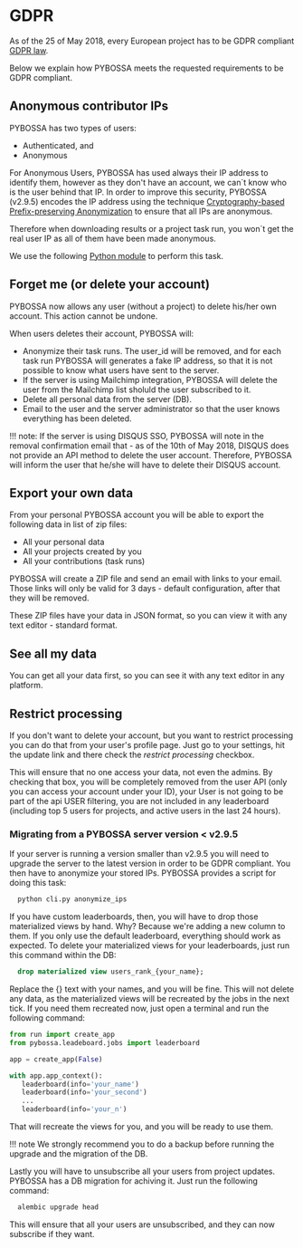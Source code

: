 # GDPR

As of the 25 of May 2018, every European project has to be GDPR compliant [GDPR law](https://www.eugdpr.org/).

Below we explain how PYBOSSA meets the requested requirements to be GDPR compliant.

## Anonymous contributor IPs

PYBOSSA has two types of users:

* Authenticated, and
* Anonymous

For Anonymous Users, PYBOSSA has used always their IP address to identify them, however as they don't have an
account, we can´t know who is the user behind that IP. In order to improve this security, PYBOSSA (v2.9.5) 
encodes the IP address using the technique [Cryptography-based  Prefix-preserving Anonymization](https://www.cc.gatech.edu/computing/Telecomm/projects/cryptopan/) to
ensure that all IPs are anonymous.

Therefore when downloading results or a project task run, you won´t get the real user IP as all of them have 
been made anonymous.

We use the following [Python module](https://github.com/keiichishima/yacryptopan) to perform this task.


## Forget me (or delete your account)

PYBOSSA now allows any user (without a project) to delete his/her own account. This action cannot be undone.

When users deletes their account, PYBOSSA will:

* Anonymize their task runs. The user_id will be removed, and for each task run PYBOSSA will generates a fake IP address, so that it is not possible to know what users have sent to the server.
* If the server is using Mailchimp integration, PYBOSSA will delete the user from the Mailchimp list sholuld the user subscribed to it.
* Delete all personal data from the server (DB).
* Email to the user and the server administrator so that the user knows everything has been deleted.

!!! note:
    If the server is using DISQUS SSO, PYBOSSA will note in the removal confirmation email that 
    - as of the 10th of May 2018, DISQUS does not provide an API method to delete the user account. 
    Therefore, PYBOSSA will inform the user that he/she will have to delete their DISQUS account.

## Export your own data

From your personal PYBOSSA account you will be able to export the following data in list of zip files:

* All your personal data
* All your projects created by you
* All your contributions (task runs)

PYBOSSA will create a ZIP file and send an email with links to your email. Those links will only be valid
for 3 days - default configuration, after that they will be removed.

These ZIP files have your data in JSON format, so you can view it with any text editor - standard format.

## See all my data

You can get all your data first, so you can see it with any text editor in any platform. 


## Restrict processing

If you don't want to delete your account, but you want to restrict processing you can do that from your
user's profile page. Just go to your settings, hit the update link and there check the *restrict processing* checkbox.

This will ensure that no one access your data, not even the admins. By checking that box, you will be completely removed
from the user API (only you can access your account under your ID), your User is not going to be part of the api USER filtering,
you are not included in any leaderboard (including top 5 users for projects, and active users in the last 24 hours).

### Migrating from a PYBOSSA server version < v2.9.5

If your server is running a version smaller than v2.9.5 you will need to upgrade the 
server to the latest version in order to be GDPR compliant. You then have to anonymize
your stored IPs. PYBOSSA provides a script for doing this task:

``` bash
  python cli.py anonymize_ips
```

If you have custom leaderboards, then, you will have to drop those materialized views by hand. Why?
Because we're adding a new column to them. If you only use the default leaderboard, everything should
work as expected. To delete your materialized views for your leaderboards, just run this command within
the DB:

``` sql
  drop materialized view users_rank_{your_name};
```

Replace the {} text with your names, and you will be fine. This will not delete any data, as the materialized
views will be recreated by the jobs in the next tick. If you need them recreated now, just open a terminal and
run the following command:

```python
from run import create_app
from pybossa.leadeboard.jobs import leaderboard

app = create_app(False)

with app.app_context():
   leaderboard(info='your_name')
   leaderboard(info='your_second')
   ...
   leaderboard(info='your_n')
```

That will recreate the views for you, and you will be ready to use them.

!!! note
    We strongly recommend you to do a backup before running the upgrade and the migration of the DB.


Lastly you will have to unsubscribe all your users from project updates. PYBOSSA has a DB migration
for achiving it. Just run the following command:

```bash
  alembic upgrade head
```

This will ensure that all your users are unsubscribed, and they can now subscribe if they want.
